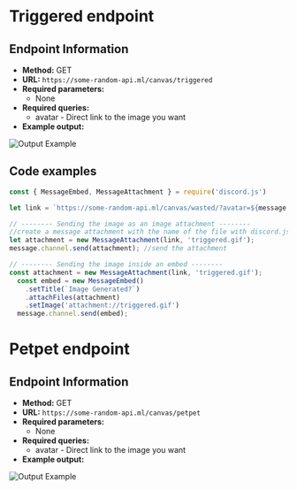 # Triggered endpoint

## Endpoint Information
- **Method:** GET
- **URL:** `https://some-random-api.ml/canvas/triggered`
- **Required parameters:**
    - None
- **Required queries:**
    - avatar - Direct link to the image you want
- **Example output:**

![Output Example](https://some-random-api.ml/canvas/triggered?avatar=https://cdn.discordapp.com/avatars/423675224395874314/fabb76c56faae70a2d61caaf73af723c.png)

## Code examples
```js
const { MessageEmbed, MessageAttachment } = require('discord.js')

let link = `https://some-random-api.ml/canvas/wasted/?avatar=${message.author.avatarURL({ format: 'png'})}`

// -------- Sending the image as an image attachment --------
//create a message attachment with the name of the file with discord.js built in attachment class.
let attachment = new MessageAttachment(link, 'triggered.gif');
message.channel.send(attachment); //send the attachment

// -------- Sending the image inside an embed --------
const attachment = new MessageAttachment(link, 'triggered.gif');
  const embed = new MessageEmbed()
    .setTitle(`Image Generated?`)
    .attachFiles(attachment)
    .setImage('attachment://triggered.gif')
  message.channel.send(embed);
```

# Petpet endpoint

## Endpoint Information
- **Method:** GET
- **URL:** `https://some-random-api.ml/canvas/petpet`
- **Required parameters:**
    - None
- **Required queries:**
    - avatar - Direct link to the image you want
- **Example output:**

![Output Example](https://some-random-api.ml/canvas/petpet?avatar=https://cdn.discordapp.com/avatars/423675224395874314/fabb76c56faae70a2d61caaf73af723c.png)